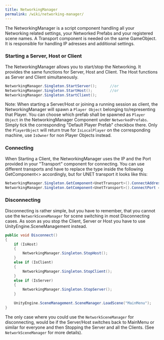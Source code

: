 ```yaml
---
title: NetworkingManager
permalink: /wiki/networking-manager/
---
```


The NetworkingManager is a script component handling all your Networking related settings, your Networked Prefabs and your registered scene names. A Transport component is needed on the same GameObject. It is responsible for handling IP adresses and additional settings.

### Starting a Server, Host or Client
The NetworkingManager allows you to start/stop the Networking. It provides the same functions for Server, Host and Client.
The Host functions as Server and Client simultaneously. 
```csharp
NetworkingManager.Singleton.StartServer();      //or
NetworkingManager.Singleton.StartHost();        //or
NetworkingManager.Singleton.StartClient();
```
Note: When starting a Server/Host or joining a running session as client, the NetworkingManager will spawn a ```Player Object``` belonging to/representing that Player. You can choose which prefab shall be spawned as ```Player Object``` in the NetworkingManager Component under ```NetworkedPrefabs```. Simply tick the corresponding "Default Player Prefab" checkbox there.
Only the ```PlayerObject``` will return true for ```IsLocalPlayer``` on the corresponding machine, use ```IsOwner``` for non Player Objects instead.

### Connecting
When Starting a Client, the NetworkingManager uses the IP and the Port provided in your "Transport" component for connecting.
You can use different transports and have to replace the type inside the following GetComponent<> accordingly, but for UNET transport it looks like this:
```csharp
NetworkingManager.Singleton.GetComponent<UnetTransport>().ConnectAddress = "127.0.0.1"; //takes string
NetworkingManager.Singleton.GetComponent<UnetTransport>().ConnectPort = 12345;          //takes integer
```

### Disconnecting
Disconnecting is rather simple, but you have to remember, that you cannot use the ```NetworkSceneManager``` for scene switching in most Disconnecting cases. As soon as you stop the Client, Server or Host you have to use UnityEngine.SceneManagement instead.
```csharp
public void Disconnect()
{
    if (IsHost) 
    {
        NetworkingManager.Singleton.StopHost();
    }
    else if (IsClient) 
    {
        NetworkingManager.Singleton.StopClient();
    }
    else if (IsServer) 
    {
        NetworkingManager.Singleton.StopServer();
    }
    
    UnityEngine.SceneManagement.SceneManager.LoadScene("MainMenu");
}
```

The only case where you could use the ```NetworkSceneManager``` for disconnecting, would be if the Server/Host switches back to MainMenu or similar for everyone and then Stopping the Server and all the Clients. 
(See ```NetworkSceneManager``` for more details).
